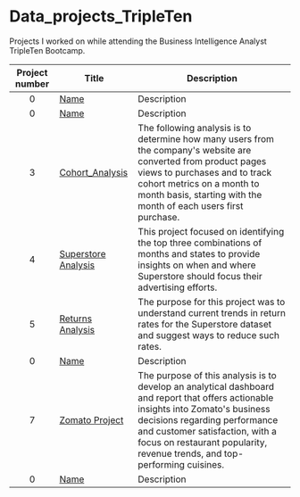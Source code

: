# Data_projects_TripleTen
Projects I worked on while attending the Business Intelligence Analyst TripleTen Bootcamp.


| Project number | Title | Description |
| :-----------: |--------- |----------- |
| 0 | [Name](Link) | Description |
| 0 | [Name](Link) | Description|
| 3 | [Cohort_Analysis](https://docs.google.com/spreadsheets/d/1Simwpcy1OxemD-U__m1vVc62VVZxPAQq2mirpVUNAe4/edit?gid=868644233#gid=868644233) | The following analysis is to determine how many users from the company's website are converted from product pages views to purchases and to track cohort metrics on a month to month basis, starting with the month of each users first purchase.|
| 4 | [Superstore Analysis](https://public.tableau.com/app/profile/mack.pickar/viz/Superstore_Project_Updated/AdvertisingBudgets) | This project focused on identifying the top three combinations of months and states to provide insights on when and where Superstore should focus their advertising efforts.|
| 5 | [Returns Analysis](https://public.tableau.com/app/profile/mack.pickar/viz/ReturnsAnalysis_17458624776980/ReturnsAnalysis) | The purpose for this project was to understand current trends in return rates for the Superstore dataset and suggest ways to reduce such rates.|
| 0 | [Name](Link) | Description|
| 7 | [Zomato Project](https://docs.google.com/document/d/1Gw8em9kLurxhlH8OZihk1jhG4ce065yzCQw1yQ1Kty8/edit?tab=t.0#heading=h.nj23sjpj5u97) | The purpose of this analysis is to develop an analytical dashboard and report that offers actionable insights into Zomato's business decisions regarding performance and customer satisfaction, with a focus on restaurant popularity, revenue trends, and top-performing cuisines.|
| 0 | [Name](Link) | Description |
